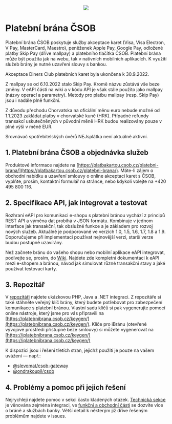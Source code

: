 <p align="center">
  <img src="https://github.com/csob/platebnibrana/wiki/img/mktg/banner-new-9-2015.png/">
</p>

# Platební brána ČSOB

Platební brána ČSOB poskytuje služby akceptace karet (Visa, Visa Electron, V Pay, MasterCard, Maestro), peněženek Apple Pay, Google Pay, odložené platby Skip Pay (dříve mallpay) a platebního tlačítka ČSOB. 
Platební brána může být použita jak na webu, tak v nativních mobilních aplikacích. K využití služeb brány je nutné uzavření slouvy s bankou.

Akceptace Diners Club platebních karet byla ukončena k 30.9.2022.

Z mallpay se od 6.10.2022 stalo Skip Pay. Kromě názvu zůstává vše beze změny. V eAPI části na wiki a v kódu API je však stále použito jako mallpay (názvy operací a parametry). Metody pro platbu mallpay (resp. Skip Pay) jsou i nadále plně funkční.

Z důvodu přechodu Chorvatska na oficiální měnu euro nebude možné od 1.1.2023 zakládat platby v chorvatské kuně (HRK). Případné refundy transakcí uskutečněných v původní měně HRK budou realizovány pouze v plné výši v měně EUR.

Srovnávač spotřebitelských úvěrů NEJsplátka není aktuálně aktivní.

## 1. Platební brána ČSOB a objednávka služeb

Produktové informace najdete na [https://platbakartou.csob.cz/platebni-brana/](https://platbakartou.csob.cz/platebni-brana/). Máte-li zájem o obchodní nabídku a uzavření smlouvy o online akceptaci karet s ČSOB, vyplňte, prosím, kontaktní formulář na stránce, nebo kdykoli volejte na +420 495 800 116.

## 2. Specifikace API, jak integrovat a testovat

Rozhraní eAPI pro komunikaci e-shopu s platební bránou vychází z principů REST API a výměna dat probíhá v JSON formátu. Kombinuje v jednom interface jak transakční, tak obslužné funkce a je základem pro rozvoj nových služeb. Aktuálně je podporované ve verzích 1.0, 1.5, 1.6, 1.7, 1.8 a 1.9. Doporučujeme při implementaci používat nejnovější verzi, starší verze budou postupně uzavírány.

Než začnete bránu do vašeho shopu nebo mobilní aplikace eAPI integrovat, podívejte se, prosím, do [Wiki](https://github.com/csob/platebnibrana/wiki). Najdete zde kompletní dokumentaci k eAPI mezi e-shopem a bránou, návod jak simulovat různé transakční stavy a jaké používat testovací karty.

## 3. Repozitář

V [repozitáři](https://github.com/csob/platebnibrana/tree/master/examples) najdete ukázkovou PHP, Java a .NET integraci. Z repozitáře si také stáhněte veřejný klíč brány, který budete potřebovat pro zabezpečení komunikace s platební bránou. Vlastní sadu klíčů si pak vygenerujte pomocí online nástroje, který jsme pro vás připravili na [https://platebnibrana.csob.cz/keygen/](https://platebnibrana.csob.cz/keygen/). Klíče pro iBránu (otevřené vývojové prostředí přístupné beze smlouvy) si můžete vygenerovat na [https://iplatebnibrana.csob.cz/keygen/](https://iplatebnibrana.csob.cz/keygen/)

K dispozici jsou i řešení třetích stran, jejichž použití je pouze na vašem uvážení — např.:
- [@slevomat/csob-gateway](https://github.com/slevomat/csob-gateway)
- [@ondrakoupil/csob](https://github.com/ondrakoupil/csob)

## 4. Problémy a pomoc při jejich řešení

Nejrychleji najdete pomoc v sekci často kladených otázek. [Technická sekce](https://github.com/csob/platebnibrana/wiki/Časté-technické-dotazy) je věnována zejména integraci, ve [funkční a obchodní části](https://github.com/csob/platebnibrana/wiki/Časté-funkční-a-komerční-dotazy) se dozvíte více o bráně a službách banky. Větší detail k některým již dříve řešeným problémům najdete v issues.
